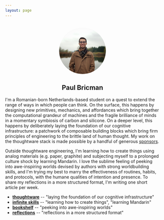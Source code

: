 ```yaml
---
layout: page
---
```


<center>
<br/>
<img width="30%" src="/assets/img/profile.jpeg" style="border-radius: 50%;">
<h2>Paul Bricman</h2>
</center>

<!-- ## Paul Bricman (disambiguation) -->

I'm a Romanian-born Netherlands-based student on a quest to extend the range of ways in which people can think. On the surface, this happens by designing new primitives, mechanics, and affordances which bring together the computational grandeur of machines and the fragile brilliance of minds in a momentary symbiosis of carbon and silicone. On a deeper level, this happens by deliberately laying the foundation of our cognitive infrastructure: a patchwork of composable building blocks which bring firm principles of engineering to the brittle land of human thought. My work on the thoughtware stack is made possible by a handful of generous [sponsors](https://github.com/sponsors/paulbricman).

Outside thoughtware engineering, I'm learning how to create things using analog materials (e.g. paper, graphite) and subjecting myself to a prolonged culture shock by learning Mandarin. I love the sublime feeling of peeking into awe-inspiring worlds devised by authors with strong worldbuilding skills, and I'm trying my best to marry the effectiveness of routines, habits, and protocols, with the humane qualities of intention and presence. To share my reflections in a more structured format, I'm writing one short article per week.

- [**thoughtware**](/thoughtware) -- "laying the foundation of our cognitive infrastructure"
- [**infinite skills**](/infinite-skills) -- "learning how to create things", "learning Mandarin"
- [**bookshelf**](/bookshelf) -- "peeking into awe-inspiring worlds"
- [**reflections**](/reflections) -- "reflections in a more structured format"
